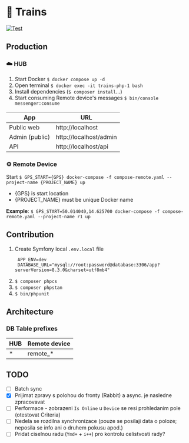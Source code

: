 # 🚂 Trains

[![Test](https://github.com/miroslavhajek/trains/actions/workflows/test.yaml/badge.svg)](https://github.com/miroslavhajek/trains/actions/workflows/test.yaml/badge.svg)

## Production

### ☁️ HUB

1. Start Docker `$ docker compose up -d`
1. Open terminal `$ docker exec -it trains-php-1 bash`
1. Install dependencies (`$ composer install`...)
1. Start consuming Remote device's messages `$ bin/console messenger:consume`

| App            | URL                    |
|----------------|------------------------|
| Public web     | http://localhost       |
| Admin (public) | http://localhost/admin |
| API            | http://localhost/api   |

### ⚙️ Remote Device

Start `$ GPS_START={GPS} docker-compose -f compose-remote.yaml --project-name {PROJECT_NAME} up`

- {GPS} is start location
- {PROJECT_NAME} must be unique Docker name

**Example**: `$ GPS_START=50.014040,14.625700 docker-compose -f compose-remote.yaml --project-name r1 up`

## Contribution

1. Create Symfony local `.env.local` file
   ```dotenv
    APP_ENV=dev
    DATABASE_URL="mysql://root:password@database:3306/app?serverVersion=8.3.0&charset=utf8mb4"
   ```
1. `$ composer phpcs`
1. `$ composer phpstan`
1. `$ bin/phpunit`

## Architecture

### DB Table prefixes

| HUB | Remote device |
|-----|---------------|
| *   | remote_*      |


## TODO

- [ ] Batch sync
- [x] Prijimat zpravy s polohou do fronty (Rabbit) a async. je nasledne zpracovavat
- [ ] Performace - zobrazeni `Is Online` u `Device` se resi prohledanim pole (otestovat Criteria)
- [ ] Nedela se rozdilna synchronizace (pouze se posilaji data o poloze; neposila se info ani o druhem pokusu apod.)
- [ ] Pridat ciselnou radu (`Ymd+` + `i++`) pro kontrolu celistvosti rady?

